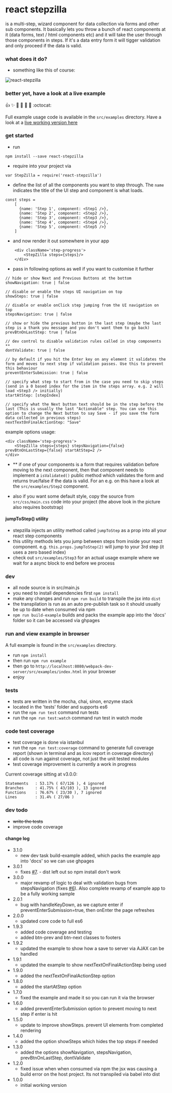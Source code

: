 # react stepzilla
is a  multi-step, wizard component for data collection via forms and other sub components. It basically lets you throw a bunch of react components at it (data forms, text / html components etc) and it will take the user through those components in steps. If it's a data entry form it will tigger validation and only proceed if the data is valid.


### what does it do?
- something like this of course:

![react-stepzilla](https://raw.githubusercontent.com/newbreedofgeek/react-stepzilla/master/stepzilla-eg.png)


### better yet, have a look at a live example
:+1: :sparkles: :camel: :tada: :rocket: :metal: :octocat:

Full example usage code is available in the `src/examples` directory. Have a look at a [live working version here](https://newbreedofgeek.github.io/react-stepzilla/)


### get started
- run
```
npm install --save react-stepzilla
```
- require into your project via
```
var StepZilla = require('react-stepzilla')
```
- define the list of all the components you want to step through. The `name` indicates the title of the UI step and component is what loads.
```
const steps =
    [
      {name: 'Step 1', component: <Step1 />},
      {name: 'Step 2', component: <Step2 />},
      {name: 'Step 3', component: <Step3 />},
      {name: 'Step 4', component: <Step4 />},
      {name: 'Step 5', component: <Step5 />}
    ]
```
- and now render it out somewhere in your app
```
    <div className='step-progress'>
        <StepZilla steps={steps}/>
    </div>
```

- pass in following options as well if you want to customise it further

```
// hide or show Next and Previous Buttons at the bottom
showNavigation: true | false

// disable or enable the steps UI navigation on top
showSteps: true | false

// disable or enable onClick step jumping from the UI navigation on top
stepsNavigation: true | false

// show or hide the previous button in the last step (maybe the last step is a thank you message and you don't want them to go back)
prevBtnOnLastStep: true | false

// dev control to disable validation rules called in step components **
dontValidate: true | false

// by default if you hit the Enter key on any element it validates the form and moves to next step if validation passes. Use this to prevent this behaviour
preventEnterSubmission: true | false

// specify what step to start from in the case you need to skip steps (send in a 0 based index for the item in the steps array. e.g. 2 will load <Step3 /> initially)
startAtStep: [stepIndex]

// specify what the Next button text should be in the step before the last (This is usually the last "Actionable" step. You can use this option to change the Next button to say Save - if you save the form data collected in previous steps)
nextTextOnFinalActionStep: "Save"

```

example options usage:
```
<div className='step-progress'>
    <StepZilla steps={steps} stepsNavigation={false} prevBtnOnLastStep={false} startAtStep=2 />
</div>
```


- ** if one of your components is a form that requires validation before moving to the next component, then that component needs to implement a `isValidated()` public method which validates the form and returns true/false if the data is valid. For an e.g. on this have a look at the `src/examples/Step2` component.

- also if you want some default style, copy the source from `src/css/main.css` code into your project (the above look in the picture also requires bootstrap)

#### jumpToStep() utility
- stepzilla injects an utility method called `jumpToStep` as a prop into all your react step components
- this utility methods lets you jump between steps from inside your react component.
e.g.
`this.props.jumpToStep(2)` will jump to your 3rd step (it uses a zero based index)
- check out `src/examples/Step3` for an actual usage example where we wait for a async block to end before we process


### dev
- all node source is in src/main.js
- you need to install dependencies first `npm install`
- make any changes and run `npm run build` to transpile the jsx into `dist`
- the transpilation is run as an auto pre-publish task so it should usually be up to date when consumed via npm
- `npm run build-example` builds and packs the example app into the 'docs' folder so it can be accessed via ghpages

### run and view example in browser
A full example is found in the `src/examples` directory.

- run `npm install`
- then run `npm run example`
- then go to `http://localhost:8080/webpack-dev-server/src/examples/index.html` in your browser
- enjoy

### tests
- tests are written in the mocha, chai, sinon, enzyme stack
- located in the 'tests' folder and supports es6
- run the `npm run test` command run tests
- run the `npm run test:watch` command run test in watch mode

### code test coverage
- test coverage is done via istanbul
- run the `npm run test:coverage` command to generate full coverage report (shown in terminal and as lcov report in coverage directory)
- all code is run against coverage, not just the unit tested modules
- test coverage improvement is currently a work in progress

Current coverage sitting at v3.0.0:
```
Statements   : 53.17% ( 67/126 ), 4 ignored
Branches     : 41.75% ( 43/103 ), 13 ignored
Functions    : 76.67% ( 23/30 ), 7 ignored
Lines        : 31.4% ( 27/86 )
```

### dev todo
- ~~write the tests~~
- improve code coverage

#### change log
- 3.1.0
  - new dev task build-example added, which packs the example app into 'docs' so we can use ghpages
- 3.0.1
  - fixes [#7](../../../../newbreedofgeek/react-stepzilla/issues/7). - dist left out so npm install don't work
- 3.0.0
  - major revamp of logic to deal with validation bugs from stepsNavigation (fixes [#6](../../../../newbreedofgeek/react-stepzilla/issues/6)). Also complete revamp of example app to be a fully working sample
- 2.0.1
  - bug with handleKeyDown, as we capture enter if preventEnterSubmission=true, then onEnter the page refreshes
- 2.0.0
  - updated core code to full es6
- 1.9.3
  - added code coverage and testing
  - added btn-prev and btn-next classes to footers
- 1.9.2
  - updated the example to show how a save to server via AJAX can be handled
- 1.9.1
  - updated the example to show nextTextOnFinalActionStep being used
- 1.9.0
  - added the nextTextOnFinalActionStep option
- 1.8.0
  - added the startAtStep option
- 1.7.0
  - fixed the example and made it so you can run it via the browser
- 1.6.0
  - added preventEnterSubmission option to prevent moving to next step if enter is hit
- 1.5.0
  - update to improve showSteps. prevent UI elements from completed rendering
- 1.4.0
  - added the option showSteps which hides the top steps if needed
- 1.3.0
  - added the options showNavigation, stepsNavigation, prevBtnOnLastStep, dontValidate
- 1.2.0
  - fixed issue when when consumed via npm the jsx was causing a build error on the host project. Its not transpiled via babel into dist
- 1.0.0
  - initial working version
